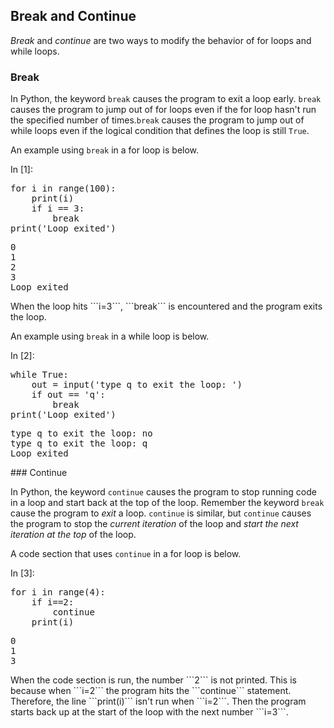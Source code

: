 
## Break and Continue
_Break_ and _continue_ are two ways to modify the behavior of for loops and while loops.
### Break

In Python, the keyword ```break``` causes the program to exit a loop early. ```break``` causes the program to jump out of for loops even if the for loop hasn't run the specified number of times.```break``` causes the program to jump out of while loops even if the logical condition that defines the loop is still ```True```.

An example using ```break``` in a for loop is below.
<div class="cell border-box-sizing code_cell rendered">
<div class="input">
<div class="prompt input_prompt">In&nbsp;[1]:</div>
<div class="inner_cell">
    <div class="input_area">
<div class=" highlight hl-ipython3"><pre><span></span><span class="k">for</span> <span class="n">i</span> <span class="ow">in</span> <span class="nb">range</span><span class="p">(</span><span class="mi">100</span><span class="p">):</span>
    <span class="nb">print</span><span class="p">(</span><span class="n">i</span><span class="p">)</span>
    <span class="k">if</span> <span class="n">i</span> <span class="o">==</span> <span class="mi">3</span><span class="p">:</span>
        <span class="k">break</span>
<span class="nb">print</span><span class="p">(</span><span class="s1">&#39;Loop exited&#39;</span><span class="p">)</span>
</pre></div>

</div>
</div>
</div>

<div class="output_wrapper">
<div class="output">


<div class="output_area">

<div class="prompt"></div>


<div class="output_subarea output_stream output_stdout output_text">
<pre>0
1
2
3
Loop exited
</pre>
</div>
</div>

</div>
</div>

</div>
When the loop hits ```i=3```, ```break``` is encountered and the program exits the loop. 

An example using ```break``` in a while loop is below.
<div class="cell border-box-sizing code_cell rendered">
<div class="input">
<div class="prompt input_prompt">In&nbsp;[2]:</div>
<div class="inner_cell">
    <div class="input_area">
<div class=" highlight hl-ipython3"><pre><span></span><span class="k">while</span> <span class="kc">True</span><span class="p">:</span>
    <span class="n">out</span> <span class="o">=</span> <span class="nb">input</span><span class="p">(</span><span class="s1">&#39;type q to exit the loop: &#39;</span><span class="p">)</span>
    <span class="k">if</span> <span class="n">out</span> <span class="o">==</span> <span class="s1">&#39;q&#39;</span><span class="p">:</span>
        <span class="k">break</span>
<span class="nb">print</span><span class="p">(</span><span class="s1">&#39;Loop exited&#39;</span><span class="p">)</span>
</pre></div>

</div>
</div>
</div>

<div class="output_wrapper">
<div class="output">


<div class="output_area">

<div class="prompt"></div>


<div class="output_subarea output_stream output_stdout output_text">
<pre>type q to exit the loop: no
type q to exit the loop: q
Loop exited
</pre>
</div>
</div>

</div>
</div>

</div>
### Continue

In Python, the keyword ```continue``` causes the program to stop running code in a loop and start back at the top of the loop. Remember the keyword ```break``` cause the program to _exit_ a loop. ```continue``` is similar, but ```continue``` causes the program to stop the _current iteration_ of the loop and _start the next iteration at the top_ of the loop.

A code section that uses ```continue``` in a for loop is below.
<div class="cell border-box-sizing code_cell rendered">
<div class="input">
<div class="prompt input_prompt">In&nbsp;[3]:</div>
<div class="inner_cell">
    <div class="input_area">
<div class=" highlight hl-ipython3"><pre><span></span><span class="k">for</span> <span class="n">i</span> <span class="ow">in</span> <span class="nb">range</span><span class="p">(</span><span class="mi">4</span><span class="p">):</span>
    <span class="k">if</span> <span class="n">i</span><span class="o">==</span><span class="mi">2</span><span class="p">:</span>
        <span class="k">continue</span>
    <span class="nb">print</span><span class="p">(</span><span class="n">i</span><span class="p">)</span>
</pre></div>

</div>
</div>
</div>

<div class="output_wrapper">
<div class="output">


<div class="output_area">

<div class="prompt"></div>


<div class="output_subarea output_stream output_stdout output_text">
<pre>0
1
3
</pre>
</div>
</div>

</div>
</div>

</div>
When the code section is run, the number ```2``` is not printed. This is because when ```i=2``` the program hits the  ```continue``` statement. Therefore, the line ```print(i)``` isn't run when ```i=2```. Then the program starts back up at the start of the loop with the next number ```i=3```.
 

